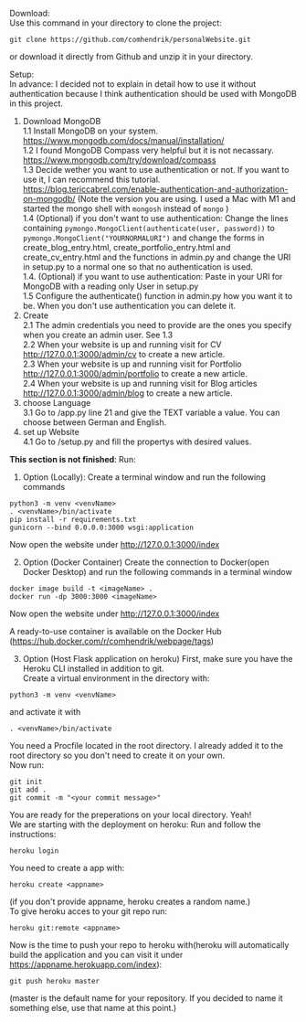 Download:<br/>
Use this command in your directory to clone the project:
```
git clone https://github.com/comhendrik/personalWebsite.git
```
or download it directly from Github and unzip it in your directory.<br/>

Setup:<br/>
In advance: I decided not to explain in detail how to use it without authentication because I think authentication should be used with MongoDB in this project.
1. Download MongoDB<br/>
1.1 Install MongoDB on your system. https://www.mongodb.com/docs/manual/installation/ <br/>
1.2 I found MongoDB Compass very helpful but it is not necassary. https://www.mongodb.com/try/download/compass <br/>
1.3 Decide wether you want to use authentication or not. If you want to use it, I can recommend this tutorial. https://blog.tericcabrel.com/enable-authentication-and-authorization-on-mongodb/ (Note the version you are using. I used a Mac with M1 and started the mongo shell with ```mongosh``` instead of ```mongo``` ) <br/>
1.4 (Optional) if you don't want to use authentication: Change the lines containing ```pymongo.MongoClient(authenticate(user, password))``` to ```pymongo.MongoClient("YOURNORMALURI")``` and change the forms in create_blog_entry.html, create_portfolio_entry.html and create_cv_entry.html and the functions in admin.py and change the URI in setup.py to a normal one so that no authentication is used.<br/>
1.4. (Optional) if you want to use authentication: Paste in your URI for MongoDB with a reading only User in setup.py <br/>
1.5 Configure the authenticate() function in admin.py how you want it to be. When you don't use authentication you can delete it.<br/>
2. Create <br/>
2.1 The admin credentials you need to provide are the ones you specify when you create an admin user. See 1.3<br/>
2.2 When your website is up and running visit for CV http://127.0.0.1:3000/admin/cv to create a new article.<br/>
2.3 When your website is up and running visit for Portfolio http://127.0.0.1:3000/admin/portfolio to create a new article.<br/>
2.4 When your website is up and running visit for Blog articles http://127.0.0.1:3000/admin/blog to create a new article.<br/>
3. choose Language<br/>
3.1 Go to /app.py line 21 and give the TEXT variable a value. You can choose between German and English.<br/>
4. set up Website<br/>
4.1 Go to /setup.py and fill the propertys with desired values.<br/>


<b>This section is not finished</b>:
Run:
1. Option (Locally):
Create a terminal window and run the following commands
```
python3 -m venv <venvName>
. <venvName>/bin/activate
pip install -r requirements.txt
gunicorn --bind 0.0.0.0:3000 wsgi:application 
```
Now open the website under http://127.0.0.1:3000/index<br/>

2. Option (Docker Container)
Create the connection to Docker(open Docker Desktop) and run the following commands in a terminal window
```
docker image build -t <imageName> .
docker run -dp 3000:3000 <imageName>
```
Now open the website under http://127.0.0.1:3000/index<br/>

A ready-to-use container is available on the Docker Hub (https://hub.docker.com/r/comhendrik/webpage/tags) <br/>

3. Option (Host Flask application on heroku)
First, make sure you have the Heroku CLI installed in addition to git.<br/>
Create a virtual environment in the directory with:

```
python3 -m venv <venvName>
```

and activate it with
```
. <venvName>/bin/activate
```

You need a Procfile located in the root directory. I already added it to the root directory so you don't need to create it on your own.<br/>
Now run:
```
git init
git add .
git commit -m "<your commit message>"
```
You are ready for the preperations on your local directory. Yeah!<br/>
We are starting with the deployment on heroku:
Run and follow the instructions:
```
heroku login
```
You need to create a app with:
```
heroku create <appname>
```
(if you don't provide appname, heroku creates a random name.)<br/>
To give heroku acces to your git repo run:
```
heroku git:remote <appname>
```
Now is the time to push your repo to heroku with(heroku will automatically build the application and you can visit it under https://appname.herokuapp.com/index):
```
git push heroku master
```
(master is the default name for your repository. If you decided to name it something else, use that name at this point.)<br/>



